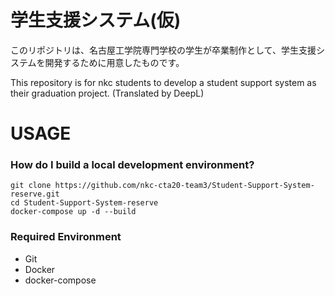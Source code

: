 # 学生支援システム(仮)
このリポジトリは、名古屋工学院専門学校の学生が卒業制作として、学生支援システムを開発するために用意したものです。

This repository is for nkc students to develop a student support system as their graduation project.
(Translated by DeepL)



# USAGE

### How do I build a local development environment?

```terminal
git clone https://github.com/nkc-cta20-team3/Student-Support-System-reserve.git
cd Student-Support-System-reserve
docker-compose up -d --build
```

### Required Environment
* Git
* Docker
* docker-compose